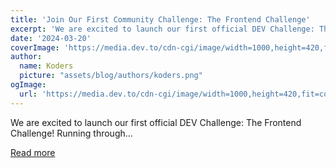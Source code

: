 ```yaml
---
title: 'Join Our First Community Challenge: The Frontend Challenge'
excerpt: 'We are excited to launch our first official DEV Challenge: The Frontend Challenge!  Running through...'
date: '2024-03-20'
coverImage: 'https://media.dev.to/cdn-cgi/image/width=1000,height=420,fit=cover,gravity=auto,format=auto/https%3A%2F%2Fdev-to-uploads.s3.amazonaws.com%2Fuploads%2Farticles%2Fjfwaylumsyrf5t3upl4v.jpg'
author:
  name: Koders
  picture: "assets/blog/authors/koders.png"
ogImage:
  url: 'https://media.dev.to/cdn-cgi/image/width=1000,height=420,fit=cover,gravity=auto,format=auto/https%3A%2F%2Fdev-to-uploads.s3.amazonaws.com%2Fuploads%2Farticles%2Fjfwaylumsyrf5t3upl4v.jpg'
---
```


We are excited to launch our first official DEV Challenge: The Frontend Challenge!  Running through...

[Read more](https://dev.to/devteam/join-our-first-community-challenge-the-frontend-challenge-8be)
